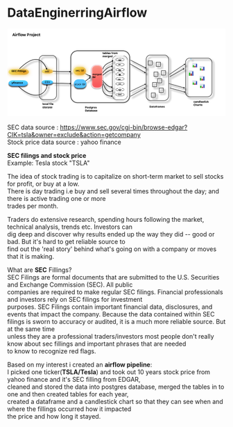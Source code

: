 # DataEnginerringAirflow
![description_if_image_fails_to_load](Dags/airflowpipe.jpg.png)

SEC data source : https://www.sec.gov/cgi-bin/browse-edgar?CIK=tsla&owner=exclude&action=getcompany <br>
Stock price data source : yahoo finance <br>

**SEC filings and stock price**<br>
Example: Tesla stock "TSLA"<br>

The idea of stock trading is to capitalize on short-term market to sell stocks for profit, or buy at a low.<br>
There is day trading i.e buy and sell several times throughout the day; and there is active trading one or more <br>
trades per month.<br>

Traders do extensive research, spending hours following the market, technical analysis, trends etc. Investors can <br>
dig deep and discover why results ended up the way they did -- good or bad. But it's hard to get reliable source to <br>
find out the 'real story' behind what's going on with a company or moves that it is making.<br>

What are **SEC** Fillings?<br>
SEC Filings are formal documents that are submitted to the U.S. Securities and Exchange Commission (SEC). All public <br>
companies are required to make regular SEC filings. Financial professionals and investors rely on SEC filings for investment <br>
purposes. SEC Filings contain important financial data, disclosures, and events that impact the company.
Because the data contained within SEC filings is sworn to accuracy or audited, it is a much more reliable source. But at the same time <br>
unless they are a professional traders/investors most people don't really know about sec fillings and important phrases that are needed <br>
to know to recognize red flags.<br>

Based on my interest i created an **airflow pipeline**:<br>
I picked one ticker(**TSLA/Tesla**) and took out 10 years stock price from yahoo finance and it's SEC filling from EDGAR,<br>
cleaned and stored the data into postgres database, merged the tables in to one and then created tables for each year, <br>
created a dataframe and a candlestick chart so that they can see when and where the fillings occurred how it impacted <br>
the price and how long it stayed. 

